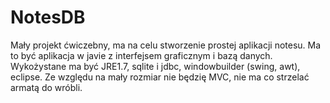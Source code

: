 # NotesDB
Mały projekt ćwiczebny, ma na celu stworzenie prostej aplikacji notesu.
Ma to być aplikacja w javie z interfejsem graficznym i bazą danych.
Wykożystane ma być JRE1.7, sqlite i jdbc, windowbuilder (swing, awt), eclipse.
Ze względu na mały rozmiar nie będzię MVC, nie ma co strzelać armatą do wróbli.